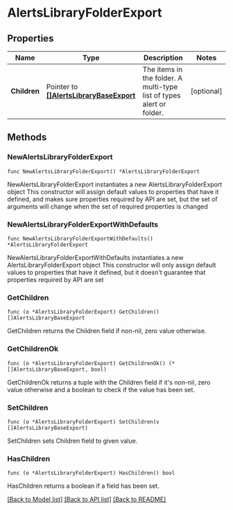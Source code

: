 # AlertsLibraryFolderExport

## Properties

Name | Type | Description | Notes
------------ | ------------- | ------------- | -------------
**Children** | Pointer to [**[]AlertsLibraryBaseExport**](AlertsLibraryBaseExport.md) | The items in the folder. A multi-type list of types alert or folder. | [optional] 

## Methods

### NewAlertsLibraryFolderExport

`func NewAlertsLibraryFolderExport() *AlertsLibraryFolderExport`

NewAlertsLibraryFolderExport instantiates a new AlertsLibraryFolderExport object
This constructor will assign default values to properties that have it defined,
and makes sure properties required by API are set, but the set of arguments
will change when the set of required properties is changed

### NewAlertsLibraryFolderExportWithDefaults

`func NewAlertsLibraryFolderExportWithDefaults() *AlertsLibraryFolderExport`

NewAlertsLibraryFolderExportWithDefaults instantiates a new AlertsLibraryFolderExport object
This constructor will only assign default values to properties that have it defined,
but it doesn't guarantee that properties required by API are set

### GetChildren

`func (o *AlertsLibraryFolderExport) GetChildren() []AlertsLibraryBaseExport`

GetChildren returns the Children field if non-nil, zero value otherwise.

### GetChildrenOk

`func (o *AlertsLibraryFolderExport) GetChildrenOk() (*[]AlertsLibraryBaseExport, bool)`

GetChildrenOk returns a tuple with the Children field if it's non-nil, zero value otherwise
and a boolean to check if the value has been set.

### SetChildren

`func (o *AlertsLibraryFolderExport) SetChildren(v []AlertsLibraryBaseExport)`

SetChildren sets Children field to given value.

### HasChildren

`func (o *AlertsLibraryFolderExport) HasChildren() bool`

HasChildren returns a boolean if a field has been set.


[[Back to Model list]](../README.md#documentation-for-models) [[Back to API list]](../README.md#documentation-for-api-endpoints) [[Back to README]](../README.md)


